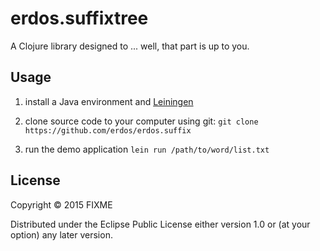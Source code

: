 # erdos.suffixtree

A Clojure library designed to ... well, that part is up to you.



## Usage

1. install a Java environment and [Leiningen](https://leiningen.org/)

2. clone source code to your computer using git: `git clone https://github.com/erdos/erdos.suffix`

3. run the demo application `lein run /path/to/word/list.txt`

## License

Copyright © 2015 FIXME

Distributed under the Eclipse Public License either version 1.0 or (at
your option) any later version.
